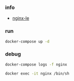 ### info
- [nginx-le](https://github.com/nginx-le/nginx-le)


### run
```bash
docker-compose up -d
```

### debug
```bash
docker-compose logs -f nginx

docker exec -it nginx /bin/sh
```
